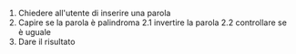 1. Chiedere all'utente di inserire una parola
2. Capire se la parola è palindroma
 2.1 invertire la parola
 2.2 controllare se è uguale
3. Dare il risultato